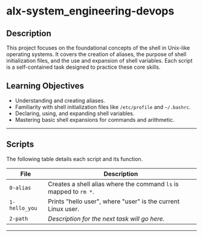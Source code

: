 # alx-system_engineering-devops


## Description

This project focuses on the foundational concepts of the shell in Unix-like operating systems. It covers the creation of aliases, the purpose of shell initialization files, and the use and expansion of shell variables. Each script is a self-contained task designed to practice these core skills.

## Learning Objectives

* Understanding and creating aliases.
* Familiarity with shell initialization files like `/etc/profile` and `~/.bashrc`.
* Declaring, using, and expanding shell variables.
* Mastering basic shell expansions for commands and arithmetic.

---

## Scripts

The following table details each script and its function.

| File          | Description                                                    |
|---------------|----------------------------------------------------------------|
| `0-alias`     | Creates a shell alias where the command `ls` is mapped to `rm *`. |
| `1-hello_you` | Prints "hello user", where "user" is the current Linux user. |
| `2-path`      | *Description for the next task will go here.* |

---